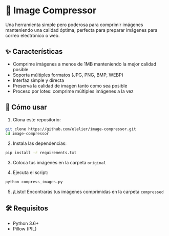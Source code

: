 # 📸 Image Compressor

Una herramienta simple pero poderosa para comprimir imágenes manteniendo una calidad óptima, perfecta para preparar imágenes para correo electrónico o web.

## ✨ Características

- Comprime imágenes a menos de 1MB manteniendo la mejor calidad posible
- Soporta múltiples formatos (JPG, PNG, BMP, WEBP)
- Interfaz simple y directa
- Preserva la calidad de imagen tanto como sea posible
- Proceso por lotes: comprime múltiples imágenes a la vez

## 🚀 Cómo usar

1. Clona este repositorio:
```bash
git clone https://github.com/elelier/image-compressor.git
cd image-compressor
```

2. Instala las dependencias:
```bash
pip install -r requirements.txt
```

3. Coloca tus imágenes en la carpeta `original`

4. Ejecuta el script:
```bash
python compress_images.py
```

5. ¡Listo! Encontrarás tus imágenes comprimidas en la carpeta `compressed`

## 🛠️ Requisitos

- Python 3.6+
- Pillow (PIL)
